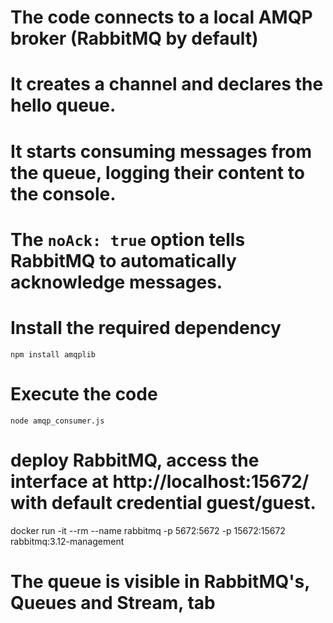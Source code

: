 # The code connects to a local AMQP broker (RabbitMQ by default)
# It creates a channel and declares the hello queue.
# It starts consuming messages from the queue, logging their content to the console.
# The `noAck: true` option tells RabbitMQ to automatically acknowledge messages.

# Install the required dependency
`npm install amqplib`

# Execute the code
`node amqp_consumer.js`

# deploy RabbitMQ, access the interface at http://localhost:15672/ with default credential guest/guest. 
docker run -it --rm --name rabbitmq -p 5672:5672 -p 15672:15672 rabbitmq:3.12-management

# The queue is visible in RabbitMQ's, Queues and Stream, tab